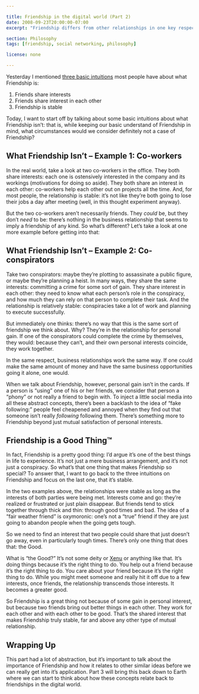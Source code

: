 ```yaml
---

title: Friendship in the digital world (Part 2)
date: 2008-09-23T20:00:00-07:00
excerpt: "Friendship differs from other relationships in one key respect: friends aren’t in it for personal gain, but to achieve something that makes each other better."

section: Philosophy
tags: [friendship, social networking, philosophy]

license: none

---
```


Yesterday I mentioned [three basic intuitions][1] most people have about what Friendship is:

1. Friends share interests
2. Friends share interest in each other
3. Friendship is stable

Today, I want to start off by talking about some basic intuitions about what Friendship isn’t: that is, while keeping our basic understand of Friendship in mind, what circumstances would we consider definitely not a case of Friendship?

## What Friendship Isn’t – Example 1: Co-workers

In the real world, take a look at two co-workers in the office. They both share interests: each one is ostensively interested in the company and its workings (motivations for doing so aside). They both share an interest in each other: co-workers help each other out on projects all the time. And, for most people, the relationship is stable: it’s not like they’re both going to lose their jobs a day after meeting (well, in this thought experiment anyway).

But the two co-workers aren’t necessarily friends. They *could* be, but they don’t *need* to be: there’s nothing in the business relationship that seems to imply a friendship of any kind. So what’s different? Let’s take a look at one more example before getting into that:

## What Friendship Isn’t – Example 2: Co-conspirators

Take two conspirators: maybe they’re plotting to assassinate a public figure, or maybe they’re planning a heist. In many ways, they share the same interests: committing a crime for some sort of gain. They share interest in each other: they need to know what each person’s role in the conspiracy, and how much they can rely on that person to complete their task. And the relationship is relatively stable: conspiracies take a lot of work and planning to execute successfully.

But immediately one thinks: there’s no way that this is the same sort of friendship we think about. Why? They’re in the relationship for personal gain. If one of the conspirators could complete the crime by themselves, they would: because they can’t, and their own personal interests coincide, they work together.

In the same respect, business relationships work the same way. If one could make the same amount of money and have the same business opportunities going it alone, one would.

When we talk about Friendship, however, personal gain isn’t in the cards. If a person is “using” one of his or her friends, we consider that person a “phony” or not really a friend to begin with. To inject a little social media into all these abstract concepts, there’s been a backlash to the idea of “fake following:” people feel cheapened and annoyed when they find out that someone isn’t really *following* following them. There’s something more to Friendship beyond just mutual satisfaction of personal interests.

## Friendship is a Good Thing™

In fact, Friendship is a pretty good thing: I’d argue it’s one of the best things in life to experience. It’s not just a mere business arrangement, and it’s not just a conspiracy. So what’s that one thing that makes Friendship so special? To answer that, I want to go back to the three intuitions on Friendship and focus on the last one, that it’s stable.

In the two examples above, the relationships were stable as long as the interests of both parties were being met. Interests come and go: they’re realized or frustrated or just plain disappear. But friends tend to stick together through thick and thin: through good times and bad. The idea of a “fair weather friend” is oxymoronic: one’s not a “true” friend if they are just going to abandon people when the going gets tough.

So we need to find an interest that two people could share that just doesn’t go away, even in particularly tough times. There’s only one thing that does that: the Good.

What is “the Good?” It’s not some deity or [Xenu][2] or anything like that. It’s doing things because it’s the right thing to do. You help out a friend because it’s the right thing to do. You care about your friend because it’s the right thing to do. While you might meet someone and really hit it off due to a few interests, once friends, the relationship transcends those interests. It becomes a greater good.

So Friendship is a great thing not because of some gain in personal interest, but because two friends bring out better things in each other. They work for each other and with each other to be good. That’s the shared interest that makes Friendship truly stable, far and above any other type of mutual relationship.

## Wrapping Up

This part had a lot of abstraction, but it’s important to talk about the importance of Friendship and how it relates to other similar ideas before we can really get into it’s application. Part 3 will bring this back down to Earth where we can start to think about how these concepts relate back to friendships in the digital world.

[1]: https://marktrapp.com/blog/2008/09/22/friendship-digital-world-part-1 "Friendship in the digital world (Part 1)"
[2]: http://en.wikipedia.org/wiki/Xenu "Wikipedia article on Xenu"
